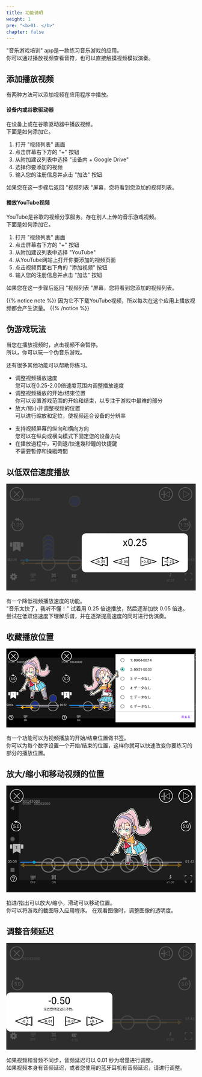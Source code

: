 ```yaml
---
title: 功能说明
weight: 1
pre: "<b>01. </b>"
chapter: false
---
```


"音乐游戏培训" app是一款练习音乐游戏的应用。<br>
你可以通过播放视频查看音符，也可以直接触摸视频模拟演奏。

## 添加播放视频

有两种方法可以添加视频在应用程序中播放。

#### 设备内或谷歌驱动器

在设备上或在谷歌驱动器中播放视频。<br>
下面是如何添加它。

1. 打开 "视频列表" 画面
2. 点击屏幕右下方的 "+" 按钮
3. 从附加建议列表中选择 "设备内 + Google Drive"
4. 选择你要添加的视频
5. 输入您的注册信息并点击 "加法" 按钮

如果您在这一步骤后返回 "视频列表 "屏幕，您将看到您添加的视频列表。

#### 播放YouTube视频

YouTube是谷歌的视频分享服务。存在别人上传的音乐游戏视频。<br>
下面是如何添加它。

1. 打开 "视频列表" 画面
2. 点击屏幕右下方的 "+" 按钮
3. 从附加建议列表中选择 "YouTube"
4. 从YouTube网站上打开你要添加的视频页面
5. 点击视频页面右下角的 "添加视频" 按钮
6. 输入您的注册信息并点击 "加法" 按钮

如果您在这一步骤后返回 "视频列表 "屏幕，您将看到您添加的视频列表。

{{% notice note %}}
因为它不下载YouTube视频，所以每次在这个应用上播放视频都会产生流量。
{{% /notice %}}


## 伪游戏玩法

当您在播放视频时，点击视频不会暂停。<br>
所以，你可以玩一个伪音乐游戏。<br>

还有很多其他功能可以帮助你练习。

- 调整视频播放速度<br>您可以在0.25-2.00倍速度范围内调整播放速度
- 调整视频播放的开始/结束位置<br>你可以设置游戏范围的开始和结束，以专注于游戏中最难的部分
- 放大/缩小并调整视频的位置<br>可以进行缩放和定位，使视频适合设备的分辨率
<!--
- 反转视频画面<br>视频画面可以从左到右翻转
-->
- 支持视频屏幕的纵向和横向方向<br>您可以在纵向或横向模式下固定您的设备方向
- 在播放過程中，可倒退/快進幾秒鐘的快捷鍵<br>不需要暫停和操縱時間

## 以低双倍速度播放

![video playback speed](img_video_playback_speed.png#imgleft)
<div class="clear clear_box"></div>
有一个降低视频播放速度的功能。<br>
"音乐太快了，我听不懂！" 试着用 0.25 倍速播放，然后逐渐加快 0.05 倍速。<br>
尝试在低双倍速度下理解乐谱，并在逐渐提高速度的同时进行伪演奏。<br>

## 收藏播放位置

![video scale](img_video_bookmark.png#imgleft)
<div class="clear clear_box"></div>
有一个功能可以为视频播放的开始/结束位置做书签。<br>
你可以为每个数字设置一个开始/结束的位置，这样你就可以快速改变你要练习的部分的播放位置。<br>

## 放大/缩小和移动视频的位置

![video zoom](img_video_zoom.png#imgleft)
<div class="clear clear_box"></div>

掐进/掐出可以放大/缩小，滑动可以移动位置。<br>
你可以将游戏的截图导入应用程序。 在观看图像时，调整图像的透明度。
<br>

## 调整音频延迟

![sound lag](img_video_sound_lag_cn.png#imgleft)
<div class="clear clear_box"></div>

如果视频和音频不同步，音频延迟可以 0.01 秒为增量进行调整。<br>
如果视频本身有音频延迟，或者您使用的蓝牙耳机有音频延迟，请进行调整。<br>